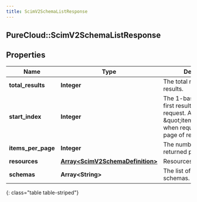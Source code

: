 ```yaml
---
title: ScimV2SchemaListResponse
---
```

## PureCloud::ScimV2SchemaListResponse

## Properties

|Name | Type | Description | Notes|
|------------ | ------------- | ------------- | -------------|
| **total_results** | **Integer** | The total number of results. | [optional] |
| **start_index** | **Integer** | The 1-based index of the first result returned by this request. Add this to \&quot;itemsPerPage\&quot; when requesting the next page of results. | [optional] |
| **items_per_page** | **Integer** | The number of resources returned per page. | [optional] |
| **resources** | [**Array&lt;ScimV2SchemaDefinition&gt;**](ScimV2SchemaDefinition.html) | Resources | [optional] |
| **schemas** | **Array&lt;String&gt;** | The list of supported schemas. | [optional] |
{: class="table table-striped"}


